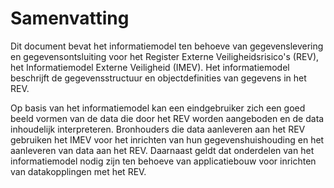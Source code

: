 Samenvatting
============

Dit document bevat het informatiemodel ten behoeve van gegevenslevering en gegevensontsluiting voor het Register Externe Veiligheidsrisico's (REV), het Informatiemodel Externe Veiligheid (IMEV).
Het informatiemodel beschrijft de gegevensstructuur en objectdefinities van gegevens in het REV.  

Op basis van het informatiemodel kan een eindgebruiker zich een goed beeld vormen van de data die door het REV worden aangeboden en de data inhoudelijk interpreteren.
Bronhouders die data aanleveren aan het REV gebruiken het IMEV voor het inrichten van hun gegevenshuishouding en het aanleveren van data aan het REV.
Daarnaast geldt dat onderdelen van het informatiemodel nodig zijn ten behoeve van applicatiebouw voor inrichten van datakopplingen met het REV. 

